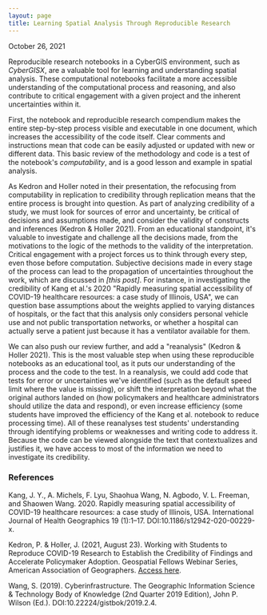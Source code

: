 ```yaml
---
layout: page
title: Learning Spatial Analysis Through Reproducible Research
---
```

October 26, 2021

Reproducible research notebooks in a CyberGIS environment, such as *CyberGISX*, are a valuable tool for learning and understanding spatial analysis. These computational notebooks facilitate a more accessible understanding of the computational process and reasoning, and also contribute to critical engagement with a given project and the inherent uncertainties within it.

First, the notebook and reproducible research compendium makes the entire step-by-step process visible and executable in one document, which increases the accessibility of the code itself. Clear comments and instructions mean that code can be easily adjusted or updated with new or different data. This basic review of the methodology and code is a test of the notebook's *computability*, and is a good lesson and example in spatial analysis.

As Kedron and Holler noted in their presentation, the refocusing from computability in replication to credibility through replication means that the entire process is brought into question. As part of analyzing credibility of a study, we must look for sources of error and uncertainty, be critical of decisions and assumptions made, and consider the validity of constructs and inferences (Kedron & Holler 2021). From an educational standpoint, it's valuable to investigate and challenge all the decisions made, from the motivations to the logic of the methods to the validity of the interpretation. Critical engagement with a project forces us to think through every step, even those before computation. Subjective decisions made in every stage of the process can lead to the propagation of uncertainties throughout the work, which are discussed in *[this post]*. For instance, in investigating the credibility of Kang et al.'s 2020 "Rapidly measuring spatial accessibility of COVID-19 healthcare resources: a case study of Illinois, USA", we can question base assumptions about the weights applied to varying distances of hospitals, or the fact that this analysis only considers personal vehicle use and not public transportation networks, or whether a hospital can actually serve a patient just because it has a ventilator available for them.

We can also push our review further, and add a "reanalysis" (Kedron & Holler 2021). This is the most valuable step when using these reproducible notebooks as an educational tool, as it puts our understanding of the process and the code to the test. In a reanalysis, we could add code that tests for error or uncertainties we've identified (such as the default speed limit where the value is missing), or shift the interpretation beyond what the original authors landed on (how policymakers and healthcare administrators should utilize the data and respond), or even increase efficiency (some students have improved the efficiency of the Kang et al. notebook to reduce processing time). All of these reanalyses test students' understanding through identifying problems or weaknesses and writing code to address it. Because the code can be viewed alongside the text that contextualizes and justifies it, we have access to most of the information we need to investigate its credibility.

### References

Kang, J. Y., A. Michels, F. Lyu, Shaohua Wang, N. Agbodo, V. L. Freeman, and Shaowen Wang. 2020. Rapidly measuring spatial accessibility of COVID-19 healthcare resources: a case study of Illinois, USA. International Journal of Health Geographics 19 (1):1–17. DOI:10.1186/s12942-020-00229-x.

Kedron, P. & Holler, J. (2021, August 23). Working with Students to Reproduce COVID-19 Research to Establish the Credibility of Findings and Accelerate Policymaker Adoption. Geospatial Fellows Webinar Series, American Association of Geographers. [Access here](https://aag-geospatialfellows-series.secure-platform.com/a/solicitations/16/sessiongallery/250).

Wang, S. (2019). Cyberinfrastructure. The Geographic Information Science & Technology Body of Knowledge (2nd Quarter 2019 Edition), John P. Wilson (Ed.). DOI:10.22224/gistbok/2019.2.4.
